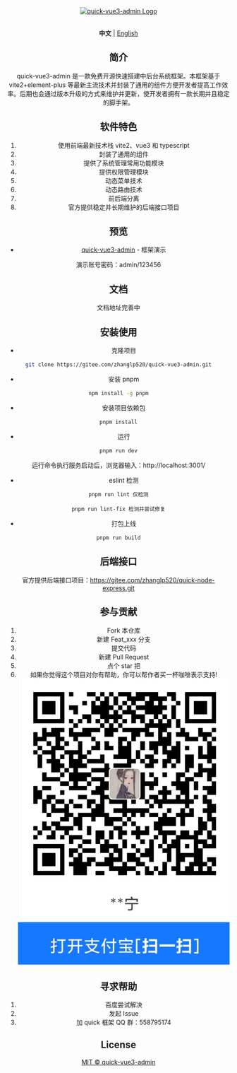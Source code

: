 <div align="center"> <a href="https://gitee.com/zhanglp520/quick-vue3-admin.git"> <img alt="quick-vue3-admin Logo" width="200" height="200" src="https://vitejs.cn/logo.svg"> </a> <br> <br>

**中文** | [English](./README.en.md)

## 简介

quick-vue3-admin 是一款免费开源快速搭建中后台系统框架。本框架基于 vite2+element-plus 等最新主流技术并封装了通用的组件方便开发者提高工作效率。后期也会通过版本升级的方式来维护并更新，使开发者拥有一款长期并且稳定的脚手架。

## 软件特色

1. 使用前端最新技术栈 vite2、vue3 和 typescript
2. 封装了通用的组件
3. 提供了系统管理常用功能模块
4. 提供权限管理模块
5. 动态菜单技术
6. 动态路由技术
7. 前后端分离
8. 官方提供稳定并长期维护的后端接口项目

## 预览

- [quick-vue3-admin](https://ainiteam.com:3101/) - 框架演示

演示账号密码：admin/123456

## 文档

文档地址完善中

## 安装使用

- 克隆项目

```bash
git clone https://gitee.com/zhanglp520/quick-vue3-admin.git
```

- 安装 pnpm

```bash
npm install -g pnpm
```

- 安装项目依赖包

```bash
pnpm install
```

- 运行

```bash
pnpm run dev
```

运行命令执行服务启动后，浏览器输入：http://localhost:3001/

- eslint 检测

```bash
pnpm run lint 仅检测

pnpm run lint-fix 检测并尝试修复
```

- 打包上线

```bash
pnpm run build
```

## 后端接口

官方提供后端接口项目：https://gitee.com/zhanglp520/quick-node-express.git

## 参与贡献

1.  Fork 本仓库
2.  新建 Feat_xxx 分支
3.  提交代码
4.  新建 Pull Request
5.  点个 star 把
6.  如果你觉得这个项目对你有帮助，你可以帮作者买一杯咖啡表示支持!
    ![donate](./public/payImages/alipay.jpg)

## 寻求帮助

1. 百度尝试解决
2. 发起 Issue
3. 加 quick 框架 QQ 群：558795174

## License

[MIT © quick-vue3-admin](./LICENSE)
